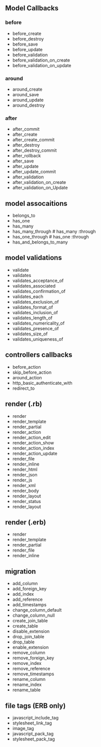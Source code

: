 ## Model Callbacks

### before

  *  before_create
  *  before_destroy
  *  before_save
  *  before_update
  *  before_validation
  *  before_validation_on_create
  *  before_validation_on_update

### around

  *  around_create
  *  around_save
  *  around_update
  *  around_destroy

### after

  *  after_commit
  *  after_create
  *  after_create_commit
  *  after_destroy
  *  after_destroy_commit
  *  after_rollback
  *  after_save
  *  after_update
  *  after_update_commit
  *  after_validation
  *  after_validation_on_create
  *  after_validation_on_Update

## model assocaitions

  *  belongs_to
  *  has_one
  *  has_many
  *  has_many_through # has_many :through
  *  has_one_through # has_one :through
  *  has_and_belongs_to_many

## model validations

  *  validate
  *  validates
  *  validates_acceptance_of
  *  validates_associated
  *  validates_confirmation_of
  *  validates_each
  *  validates_exclusion_of
  *  validates_format_of
  *  validates_inclusion_of
  *  validates_length_of
  *  validates_numericality_of
  *  validates_presence_of
  *  validates_size_of
  *  validates_uniqueness_of

## controllers callbacks

  *  before_action
  *  skip_before_action
  *  around_action
  *  http_basic_authenticate_with
  *  redirect_to

## render (.rb)

  *  render
  *  render_template
  *  render_partial
  *  render_action
  *  render_action_edit
  *  render_action_show
  *  render_action_index
  *  render_action_update
  *  render_file
  *  render_inline
  *  render_html
  *  render_json
  *  render_js
  *  render_xml
  *  render_body
  *  render_layout
  *  render_status
  *  render_layout

## render (.erb)

  *  render
  *  render_template
  *  render_partial
  *  render_file
  *  render_inline

## migration

  *  add_column
  *  add_foreign_key
  *  add_index
  *  add_reference
  *  add_timestamps
  *  change_column_default
  *  change_column_null
  *  create_join_table
  *  create_table
  *  disable_extension
  *  drop_join_table
  *  drop_table
  *  enable_extension
  *  remove_column
  *  remove_foreign_key
  *  remove_index
  *  remove_reference
  *  remove_timestamps
  *  rename_column
  *  rename_index
  *  rename_table

## file tags (ERB only)

  *  javascript_include_tag
  *  stylesheet_link_tag
  *  image_tag
  *  javascript_pack_tag
  *  stylesheet_pack_tag